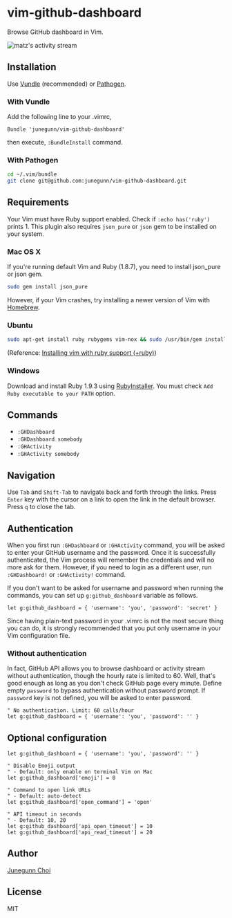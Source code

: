 vim-github-dashboard
====================

Browse GitHub dashboard in Vim.

![matz's activity stream](https://github.com/junegunn/vim-github-dashboard/raw/master/screenshot.png)

Installation
------------

Use [Vundle](https://github.com/gmarik/vundle) (recommended)
or [Pathogen](https://github.com/tpope/vim-pathogen).

### With Vundle

Add the following line to your .vimrc,

```vim
Bundle 'junegunn/vim-github-dashboard'
```

then execute, `:BundleInstall` command.

### With Pathogen

```sh
cd ~/.vim/bundle
git clone git@github.com:junegunn/vim-github-dashboard.git
```

Requirements
------------

Your Vim must have Ruby support enabled. Check if `:echo has('ruby')` prints 1.
This plugin also requires `json_pure` or `json` gem to be installed on your system.

### Mac OS X

If you're running default Vim and Ruby (1.8.7), you need to install json_pure or json gem.

```sh
sudo gem install json_pure
```

However, if your Vim crashes, try installing a newer version of Vim
with [Homebrew](http://mxcl.github.io/homebrew/).

### Ubuntu

```sh
sudo apt-get install ruby rubygems vim-nox && sudo /usr/bin/gem install json_pure
```

(Reference: [Installing vim with ruby support (+ruby)](http://stackoverflow.com/questions/3794895/installing-vim-with-ruby-support-ruby))

### Windows

Download and install Ruby 1.9.3 using [RubyInstaller](http://rubyinstaller.org/downloads/).
You must check `Add Ruby executable to your PATH` option.

Commands
--------

- `:GHDashboard`
- `:GHDashboard somebody`
- `:GHActivity`
- `:GHActivity somebody`

Navigation
----------

Use `Tab` and `Shift-Tab` to navigate back and forth through the links.
Press `Enter` key with the cursor on a link to open the link in the
default browser.
Press `q` to close the tab.

Authentication
--------------

When you first run `:GHDashboard` or `:GHActivity` command,
you will be asked to enter your GitHub username and the password.
Once it is successfully authenticated, the Vim process will remember
the credentials and will no more ask for them. However, if you need to
login as a different user, run `:GHDashboard!` or
`:GHActivity!` command.

If you don't want to be asked for username and password when running
the commands, you can set up `g:github_dashboard` variable as follows.

```vim
let g:github_dashboard = { 'username': 'you', 'password': 'secret' }
```

Since having plain-text password in your .vimrc is not the most secure
thing you can do, it is strongly recommended that you put only
username in your Vim configuration file.

### Without authentication

In fact, GitHub API allows you to browse dashboard or activity stream
without authentication, though the hourly rate is limited to 60.
Well, that's good enough as long as you don't check GitHub page every
minute. Define empty `password` to bypass authentication without
password prompt. If `password` key is not defined, you will be asked
to enter password.

```vim
" No authentication. Limit: 60 calls/hour
let g:github_dashboard = { 'username': 'you', 'password': '' }
```

Optional configuration
----------------------

```vim
let g:github_dashboard = { 'username': 'you', 'password': '' }

" Disable Emoji output
" - Default: only enable on terminal Vim on Mac
let g:github_dashboard['emoji'] = 0

" Command to open link URLs
" - Default: auto-detect
let g:github_dashboard['open_command'] = 'open'

" API timeout in seconds
" - Default: 10, 20
let g:github_dashboard['api_open_timeout'] = 10
let g:github_dashboard['api_read_timeout'] = 20
```

Author
------

[Junegunn Choi](https://github.com/junegunn)

License
-------

MIT
